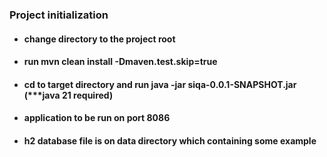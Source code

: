 ### Project initialization
* #### change directory to the project root 
* #### run mvn clean install -Dmaven.test.skip=true
* #### cd to target directory and run java -jar siqa-0.0.1-SNAPSHOT.jar (***java 21 required)
* #### application to be run on port 8086
* #### h2 database file is on data directory which containing some example 
